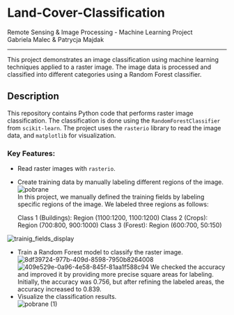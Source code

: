 # Land-Cover-Classification

Remote Sensing & Image Processing - Machine Learning Project <br>
Gabriela Malec & Patrycja Majdak

---

This project demonstrates an image classification using machine learning techniques applied to a raster image. The image data is processed and classified into different categories using a Random Forest classifier.

## Description

This repository contains Python code that performs raster image classification. The classification is done using the `RandomForestClassifier` from `scikit-learn`. The project uses the `rasterio` library to read the image data, and `matplotlib` for visualization.

### Key Features:
- Read raster images with `rasterio`.
- Create training data by manually labeling different regions of the image. <br>
  ![pobrane](https://github.com/user-attachments/assets/ad769544-ecef-42de-9e3e-7d3e25bb78e7) <br>
  In this project, we manually defined the training fields by labeling specific regions of the image. We labeled three regions as follows: <br>

    Class 1 (Buildings): Region (1100:1200, 1100:1200)
    Class 2 (Crops): Region (700:800, 900:1000)
    Class 3 (Forest): Region (600:700, 50:150) <br>

 ![trainig_fields_display](https://github.com/user-attachments/assets/92f23d6b-6f89-43cb-b425-0bb05e4b9e50)  
- Train a Random Forest model to classify the raster image. <br>
  ![8df39724-977b-409d-8598-7950b8264008](https://github.com/user-attachments/assets/08b6bf02-19c7-4361-a10d-80c863c1750f)
  ![409e529e-0a96-4e58-845f-81aa1f588c94](https://github.com/user-attachments/assets/f1022590-b464-43bc-be5a-9b1c6c5deedd)
  We checked the accuracy and improved it by providing more precise square areas for labeling. Initially, the accuracy was 0.756, but after refining the labeled areas, the accuracy increased to 0.839.
- Visualize the classification results. <br>
  ![pobrane (1)](https://github.com/user-attachments/assets/3800da35-ee8c-46ac-823d-d07f307d7fc9)


